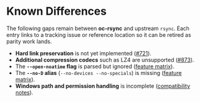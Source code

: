 # Known Differences

The following gaps remain between **oc-rsync** and upstream `rsync`. Each entry links to a tracking issue or reference location so it can be retired as parity work lands.

- **Hard link preservation** is not yet implemented ([#721](https://github.com/oferchen/oc-rsync/issues/721)).
- **Additional compression codecs** such as LZ4 are unsupported ([#873](https://github.com/oferchen/oc-rsync/issues/873)).
- The **`--open-noatime` flag** is parsed but ignored ([feature matrix](feature_matrix.md#--open-noatime)).
- The **`--no-D` alias** (`--no-devices --no-specials`) is missing ([feature matrix](feature_matrix.md#--no-d)).
- **Windows path and permission handling** is incomplete ([compatibility notes](compatibility.md#tested-platforms)).

